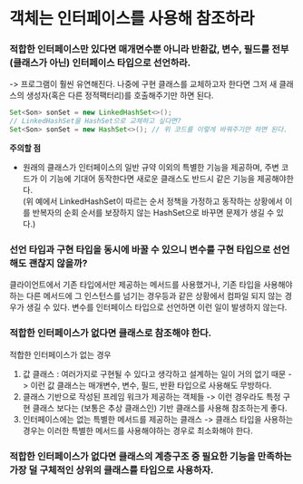 객체는 인터페이스를 사용해 참조하라
=
### 적합한 인터페이스만 있다면 매개면수뿐 아니라 반환값, 변수, 필드를 전부 (클래스가 아닌) 인터페이스 타입으로 선언하라.
-> 프로그램이 훨씬 유연해진다.
나중에 구현 클래스를 교체하고자 한다면 그저 새 클래스의 생성자(혹은 다른 정적팩터리)를 호출해주기만 하면 된다.
```java
Set<Son> sonSet = new LinkedHashSet<>();
// LinkedHashSet을 HashSet으로 교체하고 싶다면?
Set<Son> sonSet = new HashSet<>(); // 위 코드를 이렇게 바꿔주기만 하면 된다.
```
**주의할 점**
- 원래의 클래스가 인터페이스의 일반 규약 이외의 특별한 기능을 제공하며, 주변 코드가 이 기능에 기대어 동작한다면 새로운 클래스도 반드시 같은 기능을 제공해야한다.\
(위 예에서 LinkedHashSet이 따르는 순서 정책을 가정하고 동작하는 상황에서 이를 반복자의 순회 순서를 보장하지 않는 HashSet으로 바꾸면 문제가 생길 수 있다.)
### 선언 타입과 구현 타입을 동시에 바꿀 수 있으니 변수를 구현 타입으로 선언해도 괜찮지 않을까?
클라이언트에서 기존 타입에서만 제공하는 메서드를 사용했거나, 기존 타입을 사용해야 하는 다른 메서드에 그 인스턴스를 넘기는 경우등과 같은 상황에서 컴파일 되지 않는 경우가 생길 수 있다.
변수를 인터페이스 타입으로 선언하면 이런 일이 발생하지 않는다.
### 적합한 인터페이스가 없다면 클래스로 참조해야 한다.
적합한 인터페이스가 없는 경우
1. 값 클래스 : 여러가지로 구현될 수 있다고 생각하고 설계하는 일이 거의 없기 때문
-> 이런 값 클래스는 매개변수, 변수, 필드, 반환 타입으로  사용해도 무방하다.
2. 클래스 기반으로 작성된 프레임 워크가 제공하는 객체들
-> 이런 경우라도 특정 구현 클래스 보다는 (보통은 추상 클래스인) 기반 클래스를 사용해 참조하는게 좋다.
3. 인터페이스에는 없는 특별한 메서드를 제공하는 클래스
-> 클래스 타입을 사용하는 경우는 이러한 특별한 메서드를 사용해야하는 경우로 최소화해야 한다.

### 적합한 인터페이스가 없다면 클래스의 계층구조 중 필요한 기능을 만족하는 가장 덜 구체적인 상위의 클래스를 타입으로 사용하자.
